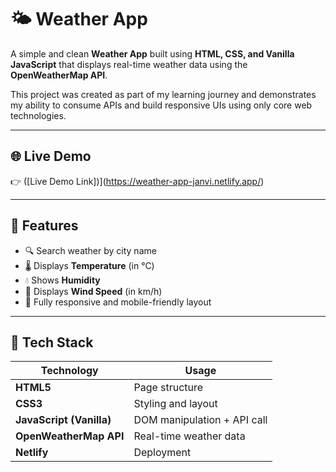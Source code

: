 # 🌤️ Weather App

A simple and clean **Weather App** built using **HTML, CSS, and Vanilla JavaScript** that displays real-time weather data using the **OpenWeatherMap API**.

This project was created as part of my learning journey and demonstrates my ability to consume APIs and build responsive UIs using only core web technologies.

---

## 🌐 Live Demo

👉 ([Live Demo Link])](https://weather-app-janvi.netlify.app/)  

---

## 🔧 Features

- 🔍 Search weather by city name
- 🌡️ Displays **Temperature** (in °C)
- 💧 Shows **Humidity**
- 💨 Displays **Wind Speed** (in km/h)
- 📱 Fully responsive and mobile-friendly layout

---

## 🧪 Tech Stack

| Technology | Usage |
|------------|-------|
| **HTML5** | Page structure |
| **CSS3** | Styling and layout |
| **JavaScript (Vanilla)** | DOM manipulation + API call |
| **OpenWeatherMap API** | Real-time weather data |
| **Netlify** | Deployment |

